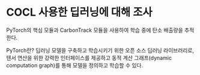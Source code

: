 # COCL 사용한 딥러닝에 대해 조사
PyTorch의 핵심 모듈과 CarbonTrack 모듈을 사용하여 학습 중에 탄소 배출량을 추적한다.

PyTorch란? 
딥러닝 모델을 구축하고 학습시키기 위한 오픈 소스 딥러닝 라이브러리로,
텐서 연산을 위한 강력한 인터페이스를 제공하고 동적 계산 그래프(dynamic computation graph)를 통해 모델을 정의하고 학습할 수 있다.


